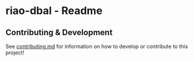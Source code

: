 # riao-dbal - Readme

## Contributing & Development

See [contributing.md](docs/contributing/contributing.md) for information on how to develop or contribute to this project!
